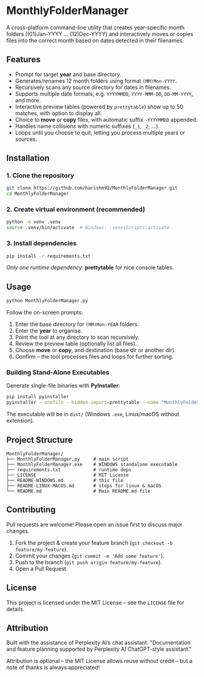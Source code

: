# MonthlyFolderManager
A cross-platform command-line utility that creates year-specific month folders ((01)Jan-YYYY … (12)Dec-YYYY) and interactively moves or copies files into the correct month based on dates detected in their filenames.

## Features

- Prompt for target **year** and base directory.
- Generates/renames 12 month folders using format `(MM)Mon-YYYY`.
- Recursively scans any source directory for dates in filenames.
- Supports multiple date formats, e.g. `YYYYMMDD`, `YYYY-MMM-DD`, `DD-MM-YYYY`, and more.
- Interactive preview tables (powered by `prettytable`) show up to 50 matches, with option to display all.
- Choice to **move** or **copy** files, with automatic suffix `-YYYYMMDD` appended.
- Handles name collisions with numeric suffixes (`_1`, `_2`, …).
- Loops until you choose to quit, letting you process multiple years or sources.

## Installation

### 1. Clone the repository
```bash
git clone https://github.com/harishm92/MonthlyFolderManager.git
cd MonthlyFolderManager
```

### 2. Create virtual environment (recommended)
```bash
python -m venv .venv
source .venv/bin/activate  # Windows: .venv\Scripts\activate
```

### 3. Install dependencies
```bash
pip install -r requirements.txt
```

*Only one runtime dependency:* **prettytable** for nice console tables.

## Usage
```bash
python MonthlyFolderManager.py
```
Follow the on-screen prompts:
1. Enter the base directory for `(MM)Mon-YEAR` folders.
2. Enter the **year** to organise.
3. Point the tool at any directory to scan recursively.
4. Review the preview table (optionally list all files).
5. Choose **move** or **copy**, and destination (base dir or another dir).
6. Confirm – the tool processes files and loops for further sorting.

### Building Stand-Alone Executables
Generate single-file binaries with **PyInstaller**:
```bash
pip install pyinstaller
pyinstaller --onefile --hidden-import=prettytable --name "MonthlyFolderManager" MonthlyFolderManager.py
```
The executable will be in `dist/` (Windows `.exe`, Linux/macOS without extension).

## Project Structure
```
MonthlyFolderManager/
├── MonthlyFolderManager.py     # main script
├── MonthlyFolderManager.exe    # WINDOWS standalone executable
├── requirements.txt            # runtime deps
├── LICENSE                     # MIT License
├── README-WINDOWS.md           # this file
├── README-LINUX-MACOS.md       # steps for linux & macOS
└── README.md                   # Main README.md file
```

## Contributing
Pull requests are welcome! Please open an issue first to discuss major changes.

1. Fork the project & create your feature branch (`git checkout -b feature/my-feature`).
2. Commit your changes (`git commit -m 'Add some feature'`).
3. Push to the branch (`git push origin feature/my-feature`).
4. Open a Pull Request.

## License
This project is licensed under the MIT License – see the `LICENSE` file for details.

## Attribution
Built with the assistance of Perplexity AI’s chat assistant.
"Documentation and feature planning supported by Perplexity AI ChatGPT-style assistant."

Attribution is optional – the MIT License allows reuse without credit – but a note of thanks is always appreciated!

